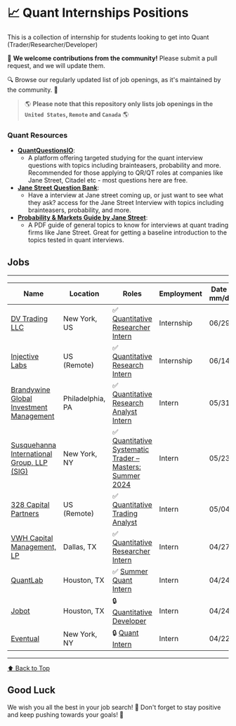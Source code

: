 # 📈 Quant Internships Positions

This is a collection of internship for students looking to get into Quant (Trader/Researcher/Developer)

🙏 **We welcome contributions from the community!** Please submit a pull request, and we will update them.

🔍 Browse our regularly updated list of job openings, as it's maintained by the community. 🚀

> 🌎 **Please note that this repository only lists job openings in the `United States`, `Remote` and `Canada`** 🌎


### Quant Resources 
- **[QuantQuestionsIO](https://quantquestions.io)**:
  - A platform offering targeted studying for the quant interview questions with topics including brainteasers, probability and more. Recommended for those applying to QR/QT roles at companies like Jane Street, Citadel etc - most questions here are free. 
- **[Jane Street Question Bank](https://quantquestions.io/playlist/jane-street)**:
  - Have a interview at Jane street coming up, or just want to see what they ask? access for the Jane Street Interview with topics including brainteasers, probability, and more. 
- **[Probability & Markets Guide by Jane Street](https://www.janestreet.com/static/pdfs/trading-interview.pdf)**:
  - A PDF guide of general topics to know for interviews at quant trading firms like Jane Street. Great for getting a baseline introduction to the topics tested in quant interviews.


## Jobs
---
| Name              | Location     | Roles                | Employment   | Date Added <br> mm/dd/yyyy |
|------------------ | ------------ | -------------------- | ------------ | --------------------------- | 
| [DV Trading LLC](https://boards.greenhouse.io/dvtrading/jobs/4438586005?gh_src=c306f1025us) | New York, US | ✅ [Quantitative Researcher Intern](https://boards.greenhouse.io/dvtrading/jobs/4438586005?gh_src=c306f1025us) | Internship | 06/29/2024 |
| [Injective Labs](https://jobs.lever.co/injectivelabs/de1ead03-e4cf-4ccd-bdb5-930a0d256be5/) | US (Remote) | ✅ [Quantitative Research Intern](https://jobs.lever.co/injectivelabs/de1ead03-e4cf-4ccd-bdb5-930a0d256be5/) | Internship | 06/14/2024 |
| [Brandywine Global Investment Management](https://franklintempleton.wd5.myworkdayjobs.com/Jobs-Brandywine/job/Philadelphia-Pennsylvania-United-States-of-America/Quantitative-Research-Analyst-Intern_857853) | Philadelphia, PA | ✅ [Quantitative Research Analyst Intern](https://franklintempleton.wd5.myworkdayjobs.com/Jobs-Brandywine/job/Philadelphia-Pennsylvania-United-States-of-America/Quantitative-Research-Analyst-Intern_857853) | Intern | 05/31/2024 |
| [Susquehanna International Group, LLP (SIG)](https://careers.sig.com/job/SUSQA004Y7676?mode=apply) | New York, NY | ✅ [Quantitative Systematic Trader – Masters: Summer 2024](https://careers.sig.com/job/SUSQA004Y7676?mode=apply) | Intern | 05/23/2024 |
| [328 Capital Partners](https://www.linkedin.com/jobs/search/?currentJobId=3917150420) | US (Remote) | ✅ [Quantitative Trading Analyst](https://www.linkedin.com/jobs/search/?currentJobId=3917150420) | Intern | 05/04/2024 |
| [VWH Capital Management, LP](https://www.linkedin.com/jobs/search/?currentJobId=3911242284) | Dallas, TX | ✅ [Quantitative Researcher Intern](https://www.linkedin.com/jobs/search/?currentJobId=3911242284) | Intern | 04/27/2024 |
| [QuantLab](https://www.quantlab.com/careers?p=job/oxilofwi/apply&__jvst=Job+Board&__jvsd=LinkedInLimited&nl=1) | Houston, TX | ✅ [Summer Quant Intern](https://www.quantlab.com/careers?p=job/oxilofwi/apply&__jvst=Job+Board&__jvsd=LinkedInLimited&nl=1) | Intern | 04/24/2024 |
| [Jobot](https://www.linkedin.com/jobs/search/?currentJobId=3908230784) | Houston, TX | 🔒 [Quantitative Developer](https://www.linkedin.com/jobs/search/?currentJobId=3908230784) | Intern | 04/24/2024 |
| [Eventual](https://www.linkedin.com/jobs/search/?currentJobId=3903250772) | New York, NY | 🔒 [Quant Intern](https://www.linkedin.com/jobs/search/?currentJobId=3903250772) | Intern | 04/22/2024 |
---

[⬆️ Back to Top](#jobs)

## Good Luck

We wish you all the best in your job search! 🌟
Don't forget to stay positive and keep pushing towards your goals! 💪
